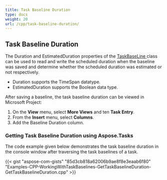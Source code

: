 ```yaml
---
title: Task Baseline Duration
type: docs
weight: 20
url: /cpp/task-baseline-duration/
---
```


## **Task Baseline Duration**
The Duration and EstimatedDuration properties of the [TaskBaseLine ](https://apireference.aspose.com/cpp/tasks/class/aspose.tasks.task_baseline/)class can be used to read and write the scheduled duration when the baseline was saved and determine whether the scheduled duration was estimated or not respectively.

- Duration supports the TimeSpan datatype.
- EstimatedDuration supports the Boolean data type.

After saving a baseline, the task baseline duration can be viewed in Microsoft Project:

1. On the **View** menu, select **More Views** and ten **Task Entry**.
1. From the **Insert** menu, select **Columns**.
1. Add the Baseline Duration column.
### **Getting Task Baseline Duration using Aspose.Tasks**
The code example given below demonstrates the task baseline duration in the console window after traversing the task baselines of a task.

{{< gist "aspose-com-gists" "85d3cb818a62006b9ae8f8e3eaab6f80" "Examples-CPP-WorkingWithTaskBaselines-GetTaskBaselineDuration-GetTaskBaselineDuration.cpp" >}}
